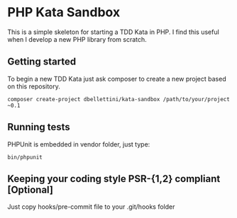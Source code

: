 PHP Kata Sandbox
================
This is a simple skeleton for starting a TDD Kata in PHP.
I find this useful when I develop a new PHP library from scratch.

## Getting started
To begin a new TDD Kata just ask composer to create a new project based on this repository.

```composer create-project dbellettini/kata-sandbox /path/to/your/project ~0.1```

## Running tests
PHPUnit is embedded in vendor folder, just type:

```bin/phpunit ```

## Keeping your coding style PSR-{1,2} compliant [Optional]
Just copy hooks/pre-commit file to your .git/hooks folder
